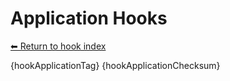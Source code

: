 # Application Hooks

[⬅ Return to hook index](index.md)

{hookApplicationTag}
{hookApplicationChecksum}

